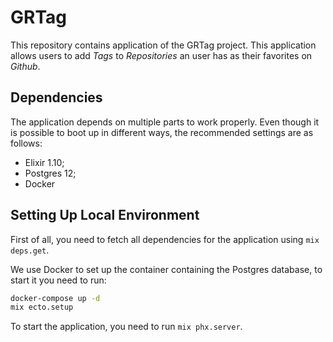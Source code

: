 # GRTag

This repository contains application of the GRTag project. This application allows users to add _Tags_ to _Repositories_ an user has as their favorites on _Github_.

## Dependencies

The application depends on multiple parts to work properly. Even though it is possible to boot up in different ways, the recommended settings are as follows:

- Elixir 1.10;
- Postgres 12;
- Docker

## Setting Up Local Environment

First of all, you need to fetch all dependencies for the application using `mix deps.get`.

We use Docker to set up the container containing the Postgres database, to start it you need to run:

```sh
docker-compose up -d
mix ecto.setup
```

To start the application, you need to run `mix phx.server`.
